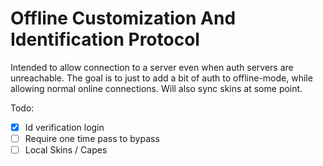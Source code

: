 # Offline Customization And Identification Protocol

Intended to allow connection to a server even when auth servers are unreachable.
The goal is to just to add a bit of auth to offline-mode, while allowing normal online connections.
Will also sync skins at some point.

Todo:

- [x] Id verification login
- [ ] Require one time pass to bypass
- [ ] Local Skins / Capes